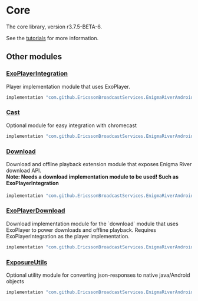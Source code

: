 # Core

The core library, version r3.7.5-BETA-6.

See the [tutorials](tutorials/index.md) for more information.

## Other modules

### [ExoPlayerIntegration](https://github.com/EricssonBroadcastServices/EnigmaRiverAndroidExoPlayerIntegration/tree/r3.7.5-BETA-6)

<p>Player implementation module that uses ExoPlayer.</p>

```gradle
implementation "com.github.EricssonBroadcastServices.EnigmaRiverAndroid:exoplayerintegration:r3.7.5-BETA-6"
```

### [Cast](https://github.com/EricssonBroadcastServices/EnigmaRiverAndroidCast/tree/r3.7.5-BETA-6)

<p>Optional module for easy integration with chromecast</p>

```gradle
implementation "com.github.EricssonBroadcastServices.EnigmaRiverAndroid:cast:r3.7.5-BETA-6"
```

### [Download](https://github.com/EricssonBroadcastServices/EnigmaRiverAndroidDownload/tree/r3.7.5-BETA-6)

<p>Download and offline playback extension module that exposes Enigma River download API.</p>
<h4 style="margin-top: -1em">Note: Needs a download implementation module to be used! Such as ExoPlayerIntegration</h4>

```gradle
implementation "com.github.EricssonBroadcastServices.EnigmaRiverAndroid:download:r3.7.5-BETA-6"
```

### [ExoPlayerDownload](https://github.com/EricssonBroadcastServices/EnigmaRiverAndroidExoPlayerDownload/tree/r3.7.5-BETA-6)

<p>Download implementation module for the `download` module that uses ExoPlayer to power downloads and offline playback. Requires ExoPlayerIntegration as the player implementation.</p>

```gradle
implementation "com.github.EricssonBroadcastServices.EnigmaRiverAndroid:exoPlayerDownload:r3.7.5-BETA-6"
```

### [ExposureUtils](https://github.com/EricssonBroadcastServices/EnigmaRiverAndroidExposureUtils/tree/r3.7.5-BETA-6)

<p>Optional utility module for converting json-responses to native java/Android objects</p>

```gradle
implementation "com.github.EricssonBroadcastServices.EnigmaRiverAndroid:exposureUtils:r3.7.5-BETA-6"
```